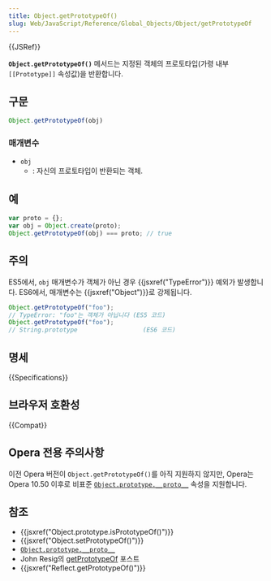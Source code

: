 ```yaml
---
title: Object.getPrototypeOf()
slug: Web/JavaScript/Reference/Global_Objects/Object/getPrototypeOf
---
```

{{JSRef}}

**`Object.getPrototypeOf()`** 메서드는 지정된 객체의 프로토타입(가령 내부 `[[Prototype]]` 속성값)을 반환합니다.

## 구문

```js
Object.getPrototypeOf(obj)
```

### 매개변수

- `obj`
  - : 자신의 프로토타입이 반환되는 객체.

## 예

```js
var proto = {};
var obj = Object.create(proto);
Object.getPrototypeOf(obj) === proto; // true
```

## 주의

ES5에서, `obj` 매개변수가 객체가 아닌 경우 {{jsxref("TypeError")}} 예외가 발생합니다. ES6에서, 매개변수는 {{jsxref("Object")}}로 강제됩니다.

```js
Object.getPrototypeOf("foo");
// TypeError: "foo"는 객체가 아닙니다 (ES5 코드)
Object.getPrototypeOf("foo");
// String.prototype                  (ES6 코드)
```

## 명세

{{Specifications}}

## 브라우저 호환성

{{Compat}}

## Opera 전용 주의사항

이전 Opera 버전이 `Object.getPrototypeOf()`를 아직 지원하지 않지만, Opera는 Opera 10.50 이후로 비표준 [`Object.prototype.__proto__`](/ko/docs/Web/JavaScript/Reference/Global_Objects/Object/proto) 속성을 지원합니다.

## 참조

- {{jsxref("Object.prototype.isPrototypeOf()")}}
- {{jsxref("Object.setPrototypeOf()")}}
- [`Object.prototype.__proto__`](/ko/docs/Web/JavaScript/Reference/Global_Objects/Object/proto)
- John Resig의 [getPrototypeOf](http://ejohn.org/blog/objectgetprototypeof/) 포스트
- {{jsxref("Reflect.getPrototypeOf()")}}
